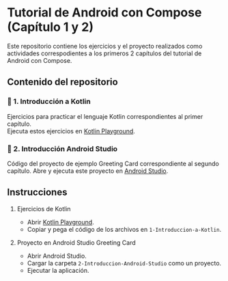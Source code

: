 # Tutorial de Android con Compose (Capítulo 1 y 2)

Este repositorio contiene los ejercicios y el proyecto realizados como actividades correspodientes a los primeros 2 capítulos del tutorial de Android con Compose.

## Contenido del repositorio

### 📂 1. Introducción a Kotlin
Ejercicios para practicar el lenguaje Kotlin correspondientes al primer capítulo.  
Ejecuta estos ejercicios en [Kotlin Playground](httpsplay.kotlinlang.org).

### 📂 2. Introducción Android Studio
Código del proyecto de ejemplo Greeting Card correspondiente al segundo capítulo. 
Abre y ejecuta este proyecto en [Android Studio](httpsdeveloper.android.comstudio).

## Instrucciones

1. Ejercicios de Kotlin  
   - Abrir [Kotlin Playground](httpsplay.kotlinlang.org).
   - Copiar y pega el código de los archivos en `1-Introduccion-a-Kotlin`.

2. Proyecto en Android Studio Greeting Card  
   - Abrir Android Studio.
   - Cargar la carpeta `2-Introduccion-Android-Studio` como un proyecto.
   - Ejecutar la aplicación.